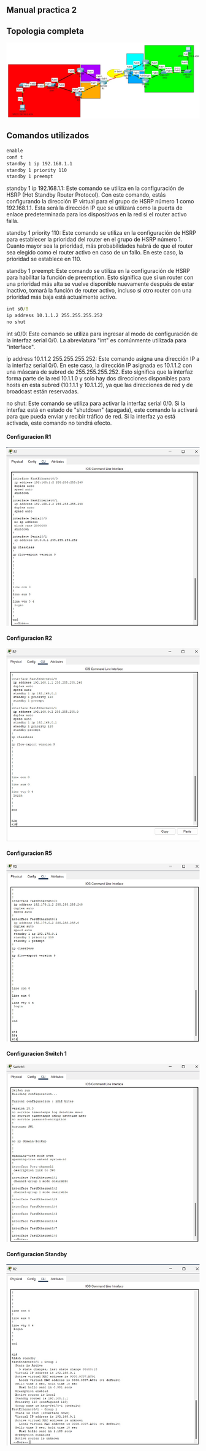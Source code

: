 ## Manual practica 2

## Topologia completa
![Topologia.jpg](imagenes/Topologia.jpg)

## Comandos utilizados
```cmd
enable
conf t
standby 1 ip 192.168.1.1
standby 1 priority 110
standby 1 preempt
```

standby 1 ip 192.168.1.1: Este comando se utiliza en la configuración de HSRP (Hot Standby Router Protocol). Con este comando, estás configurando la dirección IP virtual para el grupo de HSRP número 1 como 192.168.1.1. Esta será la dirección IP que se utilizará como la puerta de enlace predeterminada para los dispositivos en la red si el router activo falla.

standby 1 priority 110: Este comando se utiliza en la configuración de HSRP para establecer la prioridad del router en el grupo de HSRP número 1. Cuanto mayor sea la prioridad, más probabilidades habrá de que el router sea elegido como el router activo en caso de un fallo. En este caso, la prioridad se establece en 110.

standby 1 preempt: Este comando se utiliza en la configuración de HSRP para habilitar la función de preemption. Esto significa que si un router con una prioridad más alta se vuelve disponible nuevamente después de estar inactivo, tomará la función de router activo, incluso si otro router con una prioridad más baja está actualmente activo.

```cmd
int s0/0
ip address 10.1.1.2 255.255.255.252
no shut
```

int s0/0: Este comando se utiliza para ingresar al modo de configuración de la interfaz serial 0/0. La abreviatura "int" es comúnmente utilizada para "interface".

ip address 10.1.1.2 255.255.255.252: Este comando asigna una dirección IP a la interfaz serial 0/0. En este caso, la dirección IP asignada es 10.1.1.2 con una máscara de subred de 255.255.255.252. Esto significa que la interfaz forma parte de la red 10.1.1.0 y solo hay dos direcciones disponibles para hosts en esta subred (10.1.1.1 y 10.1.1.2), ya que las direcciones de red y de broadcast están reservadas.

no shut: Este comando se utiliza para activar la interfaz serial 0/0. Si la interfaz está en estado de "shutdown" (apagada), este comando la activará para que pueda enviar y recibir tráfico de red. Si la interfaz ya está activada, este comando no tendrá efecto.


#### Configuracion R1
![R1.jpg](imagenes/R1.jpg)

#### Configuracion R2
![R2.jpg](imagenes/R2.jpg)

#### Configuracion R5
![R5.jpg](imagenes/R5.jpg)

#### Configuracion Switch 1
![SW1.jpg](imagenes/SW1.jpg)

#### Configuracion Standby
![Sh Standby.jpg](imagenes/Sh_standby.jpg)